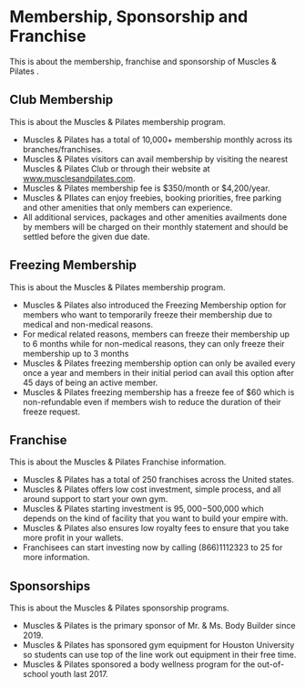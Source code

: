 # Membership, Sponsorship and Franchise

This is about the membership, franchise and sponsorship of Muscles & Pilates .

## Club Membership

This is about the Muscles & Pilates membership program.

- Muscles & Pilates has a total of 10,000+ membership monthly across its branches/franchises.
- Muscles & Pilates visitors can avail membership by visiting the nearest Muscles & Pilates Club or through their website at www.musclesandpilates.com.
- Muscles & Pilates membership fee is $350/month or $4,200/year.
- Muscles & PIlates can enjoy freebies, booking priorities, free parking and other amenities that only members can experience.
- All additional services, packages and other amenities availments done by members will be charged on their monthly statement and should be settled before the given due date.

## Freezing Membership

This is about the Muscles & Pilates membership program.

- Muscles & Pilates also introduced the Freezing Membership option for members who want to temporarily freeze their membership due to medical and non-medical reasons.
- For medical related reasons, members can freeze their membership up to 6 months while for non-medical reasons, they can only freeze their membership up to 3 months
- Muscles & Pilates freezing membership option can only be availed every once a year and members in their initial period can avail this option after 45 days of being an active member.
- Muscles & Pilates freezing membership has a freeze fee of $60 which is non-refundable even if members wish to reduce the duration of their freeze request.

## Franchise

This is about the Muscles & Pilates Franchise information.

- Muscles & Pilates has a total of 250 franchises across the United states.
- Muscles & Pilates offers low cost investment, simple process, and all around support to start your own gym.
- Muscles & Pilates starting investment is $95,000-$500,000 which depends on the kind of facility that you want to build your empire with.
- Muscles & Pilates also ensures low royalty fees to ensure that you take more profit in your wallets.
- Franchisees can start investing now by calling (866)1112323 to 25 for more information.

## Sponsorships

This is about the Muscles & Pilates sponsorship programs.

- Muscles & Pilates is the primary sponsor of Mr. & Ms. Body Builder since 2019.
- Muscles & Pilates has sponsored gym equipment for Houston University so students can use top of the line work out equipment in their free time.
- Muscles & Pilates sponsored a body wellness program for the out-of-school youth last 2017.